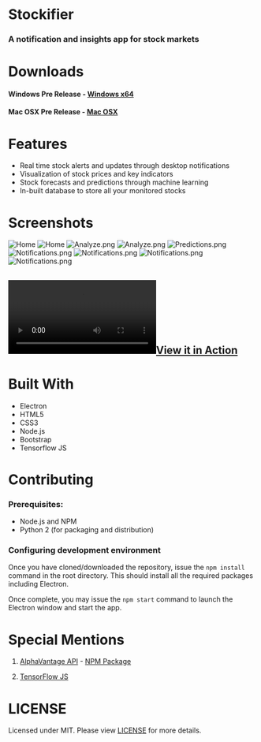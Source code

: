 # Stockifier
### A notification and insights app for stock markets


# Downloads

#### Windows Pre Release - [Windows x64](https://github.com/jainsamyak/Stockifier/releases/tag/v1.0.0-beta)

#### Mac OSX Pre Release - [Mac OSX](https://github.com/jainsamyak/Stockifier/releases/tag/v1.0.0-beta)


# Features
* Real time stock alerts and updates through desktop notifications
* Visualization of stock prices and key indicators
* Stock forecasts and predictions through machine learning
* In-built database to store all your monitored stocks


# Screenshots
![Home](./res/img/home.png)
![Home](./res/img/home2.png)
![Analyze.png](./res/img/analyze.png)
![Analyze.png](./res/img/analyze1.png)
![Predictions.png](./res/img/prediction.png)
![Notifications.png](./res/img/notif2.png)
![Notifications.png](./res/img/notif3.png)
![Notifications.png](./res/img/notify.png)
![Notifications.png](./res/img/home3.png)

## [![View it in Action](./res/img/Stockifier.mov)](./res/img/Stockifier.mov)


# Built With
- Electron
- HTML5
- CSS3
- Node.js
- Bootstrap
- Tensorflow JS
  
# Contributing

### Prerequisites:
* Node.js and NPM
* Python 2 (for packaging and distribution)


### Configuring development environment
Once you have cloned/downloaded the repository, issue the `npm install` command in the root directory. This should install all the required packages including Electron.

Once complete, you may issue the `npm start` command to launch the Electron window and start the app.


# Special Mentions

1. [AlphaVantage API](https://www.alphavantage.co/) - [NPM Package](https://www.npmjs.com/package/alphavantage)

2. [TensorFlow JS](https://www.tensorflow.org/js)

# LICENSE
Licensed under MIT. Please view [LICENSE](https://github.com/jainsamyak/Stockifier/blob/master/LICENSE) for more details.

